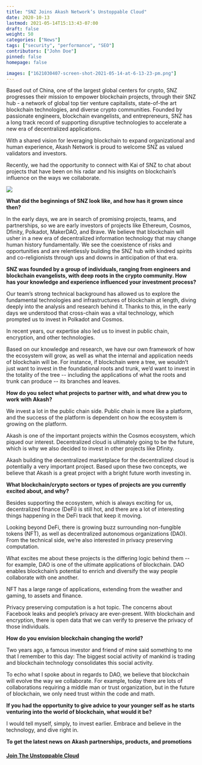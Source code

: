 ```yaml
---
title: "SNZ Joins Akash Network’s Unstoppable Cloud"
date: 2020-10-13
lastmod: 2021-05-14T15:13:43-07:00
draft: false
weight: 50
categories: ["News"]
tags: ["security", "performance", "SEO"]
contributors: ["John Doe"]
pinned: false
homepage: false

images: ["1621030407-screen-shot-2021-05-14-at-6-13-23-pm.png"]
---
```

Based out of China, one of the largest global centers for crypto, SNZ progresses their mission to empower blockchain projects, through their SNZ hub - a network of global top tier venture capitalists, state-of-the art blockchain technologies, and diverse crypto communities. Founded by passionate engineers, blockchain evangelists, and entrepreneurs, SNZ has a long track record of supporting disruptive technologies to accelerate a new era of decentralized applications.

With a shared vision for leveraging blockchain to expand organizational and human experience, Akash Network is proud to welcome SNZ as valued validators and investors.

Recently, we had the opportunity to connect with Kai of SNZ to chat about projects that have been on his radar and his insights on blockchain’s influence on the ways we collaborate.   

![](https://www.datocms-assets.com/45776/1620925197-kai3-300x300.png)

  
**What did the beginnings of SNZ look like, and how has it grown since then?**

In the early days, we are in search of promising projects, teams, and partnerships, so we are early investors of projects like Ethereum, Cosmos, Dfinity, Polkadot, MakerDAO, and Brave. We believe that blockchain will usher in a new era of decentralized information technology that may change human history fundamentally. We see the coexistence of risks and opportunities and are relentlessly building the SNZ hub with kindred spirits and co-religionists through ups and downs in anticipation of that era.

  
**SNZ was founded by a group of individuals, ranging from engineers and blockchain evangelists, with deep roots in the crypto community. How has your knowledge and experience influenced your investment process?**

Our team’s strong technical background has allowed us to explore the fundamental technologies and infrastructures of blockchain at length, diving deeply into the analysis and research behind it. Thanks to this, in the early days we understood that cross-chain was a vital technology, which prompted us to invest in Polkadot and Cosmos. 

In recent years, our expertise also led us to invest in public chain, encryption, and other technologies. 

Based on our knowledge and research, we have our own framework of how the ecosystem will grow, as well as what the internal and application needs of blockchain will be. For instance, if blockchain were a tree, we wouldn’t just want to invest in the foundational roots and trunk, we’d want to invest in the totality of the tree -- including the applications of what the roots and trunk can produce -- its branches and leaves.   

  
**How do you select what projects to partner with, and what drew you to work with Akash?** 

We invest a lot in the public chain side. Public chain is more like a platform, and the success of the platform is dependent on how the ecosystem is growing on the platform. 

Akash is one of the important projects within the Cosmos ecosystem, which piqued our interest. Decentralized cloud is ultimately going to be the future, which is why we also decided to invest in other projects like Dfinity. 

Akash building the decentralized marketplace for the decentralized cloud is potentially a very important project. Based upon these two concepts, we believe that Akash is a great project with a bright future worth investing in.  

  
**What blockchain/crypto sectors or types of projects are you currently excited about, and why?**

Besides supporting the ecosystem, which is always exciting for us, decentralized finance (DeFi) is still hot, and there are a lot of interesting things happening in the DeFi track that keep it moving. 

Looking beyond DeFi, there is growing buzz surrounding non-fungible tokens (NFT), as well as decentralized autonomous organizations (DAO). From the technical side, we’re also interested in privacy preserving computation. 

What excites me about these projects is the differing logic behind them -- for example, DAO is one of the ultimate applications of blockchain. DAO enables blockchain’s potential to enrich and diversify the way people collaborate with one another.

NFT has a large range of applications, extending from the weather and gaming, to assets and finance. 

Privacy preserving computation is a hot topic. The concerns about Facebook leaks and people’s privacy are ever-present. With blockchain and encryption, there is open data that we can verify to preserve the privacy of those individuals.

  
**How do you envision blockchain changing the world?**

Two years ago, a famous investor and friend of mine said something to me that I remember to this day: The biggest social activity of mankind is trading and blockchain technology consolidates this social activity. 

To echo what I spoke about in regards to DAO, we believe that blockchain will evolve the way we collaborate. For example, today there are lots of collaborations requiring a middle man or trust organization, but in the future of blockchain, we only need trust within the code and math.  

  
**If you had the opportunity to give advice to your younger self as he starts venturing into the world of blockchain, what would it be?**

I would tell myself, simply, to invest earlier. Embrace and believe in the technology, and dive right in.  

  
  
  
**To get the latest news on Akash partnerships, products, and promotions**

#### [**Join The Unstoppable Cloud**](https://t.me/AkashNW)  
[  
](https://t.me/AkashNW)